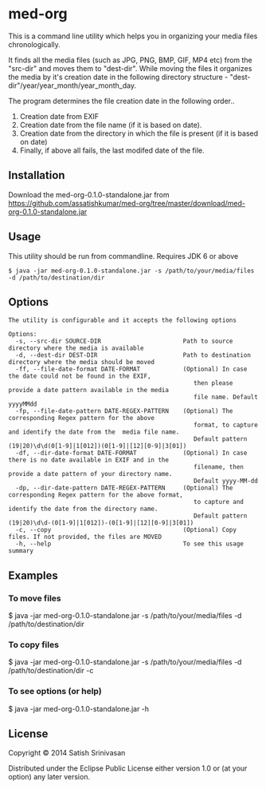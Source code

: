 # med-org

This is a command line utility which helps you in organizing your media files chronologically.

It finds all the media files (such as JPG, PNG, BMP, GIF, MP4 etc) from the "src-dir" and moves them to "dest-dir". While moving the files it  organizes the media by it's creation date in the following directory structure - \"dest-dir\"/year/year_month/year_month_day.

The program determines the file creation date in the following order..
1. Creation date from EXIF
2. Creation date from the file name (if it is based on date).
3. Creation date from the directory in which the file is present (if it is based on date)
4. Finally, if above all fails, the last modifed date of the file.


## Installation

Download the med-org-0.1.0-standalone.jar from https://github.com/assatishkumar/med-org/tree/master/download/med-org-0.1.0-standalone.jar

## Usage

This utility should be run from commandline. Requires JDK 6 or above

    $ java -jar med-org-0.1.0-standalone.jar -s /path/to/your/media/files -d /path/to/destination/dir

## Options
```
The utility is configurable and it accepts the following options

Options:
  -s, --src-dir SOURCE-DIR                       Path to source directory where the media is available
  -d, --dest-dir DEST-DIR                        Path to destination directory where the media should be moved
  -ff, --file-date-format DATE-FORMAT            (Optional) In case the date could not be found in the EXIF,
                                                    then please provide a date pattern available in the media
                                                    file name. Default yyyyMMdd
  -fp, --file-date-pattern DATE-REGEX-PATTERN    (Optional) The corresponding Regex pattern for the above
                                                    format, to capture and identify the date from the  media file name.
                                                    Default pattern (19|20)\d\d(0[1-9]|1[012])(0[1-9]|[12][0-9]|3[01])
  -df, --dir-date-format DATE-FORMAT             (Optional) In case there is no date available in EXIF and in the
                                                    filename, then provide a date pattern of your directory name.
                                                    Default yyyy-MM-dd
  -dp, --dir-date-pattern DATE-REGEX-PATTERN     (Optional) The corresponding Regex pattern for the above format,
                                                    to capture and identify the date from the directory name.
                                                    Default pattern (19|20)\d\d-(0[1-9]|1[012])-(0[1-9]|[12][0-9]|3[01])
  -c, --copy                                     (Optional) Copy files. If not provided, the files are MOVED
  -h, --help                                     To see this usage summary
```

## Examples

### To move files

$ java -jar med-org-0.1.0-standalone.jar -s /path/to/your/media/files -d /path/to/destination/dir

### To copy files

$ java -jar med-org-0.1.0-standalone.jar -s /path/to/your/media/files -d /path/to/destination/dir -c

### To see options (or help)

$ java -jar med-org-0.1.0-standalone.jar -h

## License

Copyright © 2014 Satish Srinivasan

Distributed under the Eclipse Public License either version 1.0 or (at
your option) any later version.
